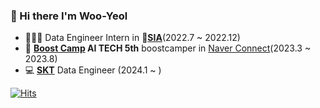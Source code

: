 ### 👋 Hi there I'm Woo-Yeol
<!--Frameworks-->

<!-- <p align="center">
   <img src="https://img.shields.io/badge/django-092E20?style=for-the-badge&logo=django&logoColor=white"></a>&nbsp   
   <img src="https://img.shields.io/badge/DJANGO-REST-ff1709?style=for-the-badge&logo=django&logoColor=white&color=ff1709&labelColor=gray"></a>&nbsp   
</p> -->

<!--Languages-->
<!-- <p align="center">
   <img src="https://img.shields.io/badge/python-3670A0?style=for-the-badge&logo=python&logoColor=ffdd54"></a>&nbsp   
   <img src="https://img.shields.io/badge/shell_script-%23121011.svg?style=for-the-badge&logo=gnu-bash&logoColor=white"></a>&nbsp   
   <img src="https://img.shields.io/badge/c++-%2300599C.svg?style=for-the-badge&logo=c%2B%2B&logoColor=white"></a>&nbsp   
</p> -->

<!--Hosting/SaaS-->
<!-- <p align="center">
  <img src="https://img.shields.io/badge/AWS-%23FF9900.svg?style=for-the-badge&logo=amazon-aws&logoColor=white"></a>&nbsp
</p> -->

<!--Version Control-->
<!-- <p align="center">
  <img src="https://img.shields.io/badge/github-181717?style=for-the-badge&logo=github&logoColor=white"></a>&nbsp
  <img src="https://img.shields.io/badge/git-F05032?style=for-the-badge&logo=git&logoColor=white"></a>&nbsp
</p> -->

<!--Database-->
<!-- <p align="center">
  <img src="https://img.shields.io/badge/postgres-%23316192.svg?style=for-the-badge&logo=postgresql&logoColor=white"></a>&nbsp
  <img src="https://img.shields.io/badge/sqlite-%2307405e.svg?style=for-the-badge&logo=sqlite&logoColor=white"></a>&nbsp
</p> -->

<!--Other-->
<!-- <p align="center">
  <img src="https://img.shields.io/badge/Notion-%23000000.svg?style=for-the-badge&logo=notion&logoColor=white"></a>&nbsp
</p> -->


<!-- - 👨🏻‍💻 B.S. course in **KOREATECH** CSE (2017.2 ~ 2023.2) 
- 🦁**Likelion at KoreaTech** 8th Student (2020) <code><a href="https://www.likelion.net/"><img height="15" src="https://oopy.lazyrockets.com/api/rest/cdn/image/a1ea1add-8fec-4f53-92f1-1e08abf04a19.png"> Info</a></code>
- 🦁**Likelion at KoreaTech** 9th Representative Organizer (2021) -->
- 👨🏻‍💻 Data Engineer Intern in **🌌[SIA](https://www.si-analytics.ai)**(2022.7 ~ 2022.12)
- 🦾 **[Boost Camp](https://boostcamp.connect.or.kr) AI TECH 5th** boostcamper in [Naver Connect](https://www.connect.or.kr)(2023.3 ~ 2023.8)
- 💻 **[SKT](https://www.sktelecom.com)** Data Engineer (2024.1 ~ )  
<!-- ![Top Langs](https://github-readme-stats.vercel.app/api/top-langs/?username=Woo-Yeol&layout=compact) -->
<!-- <a href="https://github.com/anuraghazra/github-readme-stats" align="center">
  <img align="center" src="https://github-readme-stats.vercel.app/api?username=woo-yeol&theme=vision-friendly-dark&show_icons=true&hide_border=true" />
</a> -->
<!-- 
<div align="center">
  
![Woo-Yeol's GitHub stats](https://github-readme-stats.vercel.app/api?username=woo-yeol&theme=vision-friendly-dark&show_icons=true&hide_border=true)

</div> -->

[![Hits](https://hits.seeyoufarm.com/api/count/incr/badge.svg?url=https%3A%2F%2Fgithub.com%2FWoo-Yeol&count_bg=%23070D68&title_bg=%23555555&icon=&icon_color=%23E7E7E7&title=hits&edge_flat=false)](https://hits.seeyoufarm.com)
